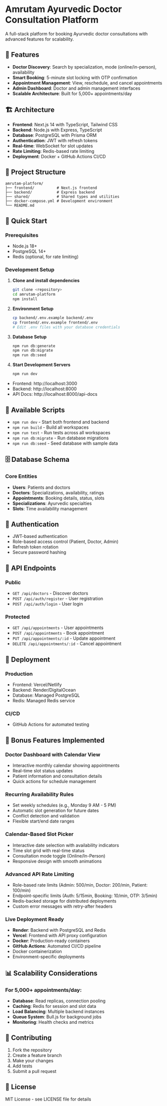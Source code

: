 # Amrutam Ayurvedic Doctor Consultation Platform

A full-stack platform for booking Ayurvedic doctor consultations with advanced features for scalability.

## 🚀 Features

- **Doctor Discovery**: Search by specialization, mode (online/in-person), availability
- **Smart Booking**: 5-minute slot locking with OTP confirmation
- **Appointment Management**: View, reschedule, and cancel appointments
- **Admin Dashboard**: Doctor and admin management interfaces
- **Scalable Architecture**: Built for 5,000+ appointments/day

## 🏗️ Architecture

- **Frontend**: Next.js 14 with TypeScript, Tailwind CSS
- **Backend**: Node.js with Express, TypeScript
- **Database**: PostgreSQL with Prisma ORM
- **Authentication**: JWT with refresh tokens
- **Real-time**: WebSocket for slot updates
- **Rate Limiting**: Redis-based rate limiting
- **Deployment**: Docker + GitHub Actions CI/CD

## 📁 Project Structure

```
amrutam-platform/
├── frontend/          # Next.js frontend
├── backend/           # Express backend
├── shared/            # Shared types and utilities
├── docker-compose.yml # Development environment
└── README.md
```

## 🚀 Quick Start

### Prerequisites
- Node.js 18+
- PostgreSQL 14+
- Redis (optional, for rate limiting)

### Development Setup

1. **Clone and install dependencies**
   ```bash
   git clone <repository>
   cd amrutam-platform
   npm install
   ```

2. **Environment Setup**
   ```bash
   cp backend/.env.example backend/.env
   cp frontend/.env.example frontend/.env
   # Edit .env files with your database credentials
   ```

3. **Database Setup**
   ```bash
   npm run db:generate
   npm run db:migrate
   npm run db:seed
   ```

4. **Start Development Servers**
   ```bash
   npm run dev
   ```

- Frontend: http://localhost:3000
- Backend: http://localhost:8000
- API Docs: http://localhost:8000/api-docs

## 🔧 Available Scripts

- `npm run dev` - Start both frontend and backend
- `npm run build` - Build all workspaces
- `npm run test` - Run tests across all workspaces
- `npm run db:migrate` - Run database migrations
- `npm run db:seed` - Seed database with sample data

## 🗄️ Database Schema

### Core Entities
- **Users**: Patients and doctors
- **Doctors**: Specializations, availability, ratings
- **Appointments**: Booking details, status, slots
- **Specializations**: Ayurvedic specialties
- **Slots**: Time availability management

## 🔐 Authentication

- JWT-based authentication
- Role-based access control (Patient, Doctor, Admin)
- Refresh token rotation
- Secure password hashing

## 📱 API Endpoints

### Public
- `GET /api/doctors` - Discover doctors
- `POST /api/auth/register` - User registration
- `POST /api/auth/login` - User login

### Protected
- `GET /api/appointments` - User appointments
- `POST /api/appointments` - Book appointment
- `PUT /api/appointments/:id` - Update appointment
- `DELETE /api/appointments/:id` - Cancel appointment

## 🚀 Deployment

### Production
- Frontend: Vercel/Netlify
- Backend: Render/DigitalOcean
- Database: Managed PostgreSQL
- Redis: Managed Redis service

### CI/CD
- GitHub Actions for automated testing

## 🌟 **Bonus Features Implemented**

### **Doctor Dashboard with Calendar View**
- Interactive monthly calendar showing appointments
- Real-time slot status updates
- Patient information and consultation details
- Quick actions for schedule management

### **Recurring Availability Rules**
- Set weekly schedules (e.g., Monday 9 AM - 5 PM)
- Automatic slot generation for future dates
- Conflict detection and validation
- Flexible start/end date ranges

### **Calendar-Based Slot Picker**
- Interactive date selection with availability indicators
- Time slot grid with real-time status
- Consultation mode toggle (Online/In-Person)
- Responsive design with smooth animations

### **Advanced API Rate Limiting**
- Role-based rate limits (Admin: 500/min, Doctor: 200/min, Patient: 100/min)
- Endpoint-specific limits (Auth: 5/15min, Booking: 10/min, OTP: 3/5min)
- Redis-backed storage for distributed deployments
- Custom error messages with retry-after headers

### **Live Deployment Ready**
- **Render**: Backend with PostgreSQL and Redis
- **Vercel**: Frontend with API proxy configuration
- **Docker**: Production-ready containers
- **GitHub Actions**: Automated CI/CD pipeline
- Docker containerization
- Environment-specific deployments

## 📊 Scalability Considerations

### For 5,000+ appointments/day:
- **Database**: Read replicas, connection pooling
- **Caching**: Redis for session and slot data
- **Load Balancing**: Multiple backend instances
- **Queue System**: Bull.js for background jobs
- **Monitoring**: Health checks and metrics

## 🤝 Contributing

1. Fork the repository
2. Create a feature branch
3. Make your changes
4. Add tests
5. Submit a pull request

## 📄 License

MIT License - see LICENSE file for details
